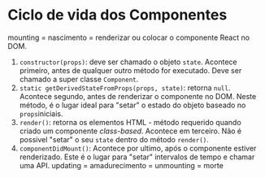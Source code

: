 # Ciclo de vida dos Componentes
mounting = nascimento = renderizar ou colocar o componente React no DOM.
  1. `constructor(props)`: deve ser chamado o objeto `state`. Acontece primeiro, antes de qualquer outro método for executado. Deve ser chamado a super classe `Component`. 
  2. `static getDerivedStateFromProps(props, state)`: retorna `null`. Acontece segundo, antes de renderizar o componente no DOM. Neste método, é o lugar ideal para "setar" o estado do objeto baseado no `props`iniciais. 
  3. `render()`: retorna os elementos HTML - método requerido quando criado um componente *class-based*. Acontece em terceiro. Não é possivel "setar" o seu `state` dentro do método `render()`. 
  4. `componentDidMount()`: Acontece por ultimo, após o componente estiver renderizado. Este é o lugar para "setar" intervalos de tempo e chamar uma API. 
updating = amadurecimento = 
unmounting = morte

